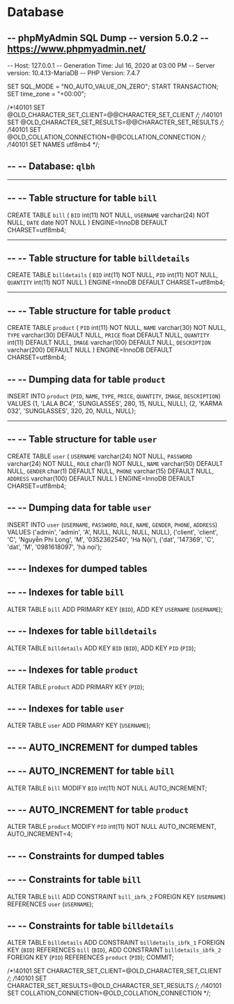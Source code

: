<h1>Database</h1>

-- phpMyAdmin SQL Dump
-- version 5.0.2
-- https://www.phpmyadmin.net/
--
-- Host: 127.0.0.1
-- Generation Time: Jul 16, 2020 at 03:00 PM
-- Server version: 10.4.13-MariaDB
-- PHP Version: 7.4.7

SET SQL_MODE = "NO_AUTO_VALUE_ON_ZERO";
START TRANSACTION;
SET time_zone = "+00:00";


/*!40101 SET @OLD_CHARACTER_SET_CLIENT=@@CHARACTER_SET_CLIENT */;
/*!40101 SET @OLD_CHARACTER_SET_RESULTS=@@CHARACTER_SET_RESULTS */;
/*!40101 SET @OLD_COLLATION_CONNECTION=@@COLLATION_CONNECTION */;
/*!40101 SET NAMES utf8mb4 */;

--
-- Database: `qlbh`
--

-- --------------------------------------------------------

--
-- Table structure for table `bill`
--

CREATE TABLE `bill` (
  `BID` int(11) NOT NULL,
  `USERNAME` varchar(24) NOT NULL,
  `DATE` date NOT NULL
) ENGINE=InnoDB DEFAULT CHARSET=utf8mb4;

-- --------------------------------------------------------

--
-- Table structure for table `billdetails`
--

CREATE TABLE `billdetails` (
  `BID` int(11) NOT NULL,
  `PID` int(11) NOT NULL,
  `QUANTITY` int(11) NOT NULL
) ENGINE=InnoDB DEFAULT CHARSET=utf8mb4;

-- --------------------------------------------------------

--
-- Table structure for table `product`
--

CREATE TABLE `product` (
  `PID` int(11) NOT NULL,
  `NAME` varchar(30) NOT NULL,
  `TYPE` varchar(30) DEFAULT NULL,
  `PRICE` float DEFAULT NULL,
  `QUANTITY` int(11) DEFAULT NULL,
  `IMAGE` varchar(100) DEFAULT NULL,
  `DESCRIPTION` varchar(200) DEFAULT NULL
) ENGINE=InnoDB DEFAULT CHARSET=utf8mb4;

--
-- Dumping data for table `product`
--

INSERT INTO `product` (`PID`, `NAME`, `TYPE`, `PRICE`, `QUANTITY`, `IMAGE`, `DESCRIPTION`) VALUES
(1, 'LALA BC4', 'SUNGLASSES', 280, 15, NULL, NULL),
(2, 'KARMA 032', 'SUNGLASSES', 320, 20, NULL, NULL);

-- --------------------------------------------------------

--
-- Table structure for table `user`
--

CREATE TABLE `user` (
  `USERNAME` varchar(24) NOT NULL,
  `PASSWORD` varchar(24) NOT NULL,
  `ROLE` char(1) NOT NULL,
  `NAME` varchar(50) DEFAULT NULL,
  `GENDER` char(1) DEFAULT NULL,
  `PHONE` varchar(15) DEFAULT NULL,
  `ADDRESS` varchar(100) DEFAULT NULL
) ENGINE=InnoDB DEFAULT CHARSET=utf8mb4;

--
-- Dumping data for table `user`
--

INSERT INTO `user` (`USERNAME`, `PASSWORD`, `ROLE`, `NAME`, `GENDER`, `PHONE`, `ADDRESS`) VALUES
('admin', 'admin', 'A', NULL, NULL, NULL, NULL),
('client', 'client', 'C', 'Nguyễn Phi Long', 'M', '0352362540', 'Hà Nội'),
('dat', '147369', 'C', 'dat', 'M', '0981618097', 'hà nọi');

--
-- Indexes for dumped tables
--

--
-- Indexes for table `bill`
--
ALTER TABLE `bill`
  ADD PRIMARY KEY (`BID`),
  ADD KEY `USERNAME` (`USERNAME`);

--
-- Indexes for table `billdetails`
--
ALTER TABLE `billdetails`
  ADD KEY `BID` (`BID`),
  ADD KEY `PID` (`PID`);

--
-- Indexes for table `product`
--
ALTER TABLE `product`
  ADD PRIMARY KEY (`PID`);

--
-- Indexes for table `user`
--
ALTER TABLE `user`
  ADD PRIMARY KEY (`USERNAME`);

--
-- AUTO_INCREMENT for dumped tables
--

--
-- AUTO_INCREMENT for table `bill`
--
ALTER TABLE `bill`
  MODIFY `BID` int(11) NOT NULL AUTO_INCREMENT;

--
-- AUTO_INCREMENT for table `product`
--
ALTER TABLE `product`
  MODIFY `PID` int(11) NOT NULL AUTO_INCREMENT, AUTO_INCREMENT=4;

--
-- Constraints for dumped tables
--

--
-- Constraints for table `bill`
--
ALTER TABLE `bill`
  ADD CONSTRAINT `bill_ibfk_2` FOREIGN KEY (`USERNAME`) REFERENCES `user` (`USERNAME`);

--
-- Constraints for table `billdetails`
--
ALTER TABLE `billdetails`
  ADD CONSTRAINT `billdetails_ibfk_1` FOREIGN KEY (`BID`) REFERENCES `bill` (`BID`),
  ADD CONSTRAINT `billdetails_ibfk_2` FOREIGN KEY (`PID`) REFERENCES `product` (`PID`);
COMMIT;

/*!40101 SET CHARACTER_SET_CLIENT=@OLD_CHARACTER_SET_CLIENT */;
/*!40101 SET CHARACTER_SET_RESULTS=@OLD_CHARACTER_SET_RESULTS */;
/*!40101 SET COLLATION_CONNECTION=@OLD_COLLATION_CONNECTION */;

